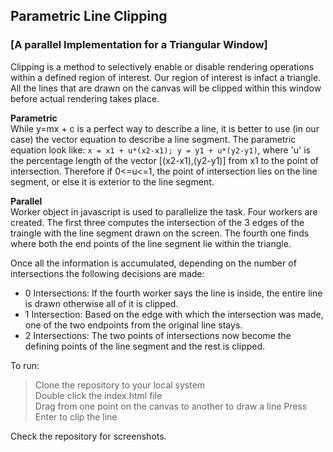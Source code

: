 ## Parametric Line Clipping
### [A parallel Implementation for a Triangular Window]

Clipping is a method to selectively enable or disable rendering operations within a defined region of interest. Our region of interest is infact a triangle. All the lines that are drawn on the canvas will be clipped within this window before actual rendering takes place.

**Parametric**  
While y=mx + c is a perfect way to describe a line, it is better to use (in our case) the vector equation to describe a line segment. The parametric equation look like: `x = x1 + u*(x2-x1); y = y1 + u*(y2-y1)`, where 'u' is the percentage length of the vector [(x2-x1),(y2-y1)] from x1 to the point of intersection. Therefore if 0<=u<=1, the point of intersection lies on the line segment, or else it is exterior to the line segment. 

**Parallel**  
Worker object in javascript is used to parallelize the task. Four workers are created. The first three computes the intersection of the 3 edges of the traingle with the line segment drawn on the screen. The fourth one finds where both the end points of the line segment lie within the triangle.

Once all the information is accumulated, depending on the number of intersections the following decisions are made:
* 0 Intersections: If the fourth worker says the line is inside, the entire line is drawn otherwise all of it is clipped. 
* 1 Intersection: Based on the edge with which the intersection was made, one of the two endpoints from the original line stays.
* 2 Intersections: The two points of intersections now become the defining points of the line segment and the rest is clipped.

To run:
>Clone the repository to your local system  
>Double click the index.html file  
>Drag from one point on the canvas to another to draw a line
>Press Enter to clip the line  

Check the repository for screenshots.